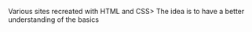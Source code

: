 Various sites recreated with HTML and CSS> The idea is to have a better understanding of the basics
